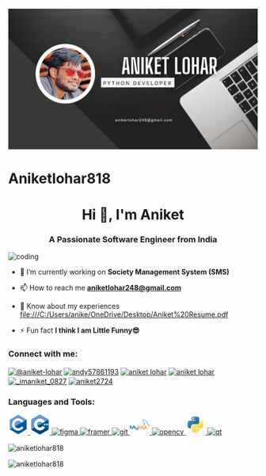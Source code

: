 ![logo](https://github.com/Aniketlohar818/-Aniketlohar818/blob/main/Github%20Banner.png)

# Aniketlohar818
<h1 align="center">Hi 👋, I'm Aniket </h1>
<h3 align="center">A Passionate Software Engineer from India</h3>

<img algin="right" alt="coding" width="400" src="https://user-images.githubusercontent.com/55389276/140866485-8fb1c876-9a8f-4d6a-98dc-08c4981eaf70.gif">
<!-- <img algin="right" alt="coding" width="400" src="https://i.pinimg.com/originals/e8/f4/53/e8f453469a3ec97ecd354df465d73913.gif"> -->


- 🔭 I’m currently working on **Society Management System (SMS)**

- 📫 How to reach me **aniketlohar248@gmail.com**

- 📄 Know about my experiences [file:///C:/Users/anike/OneDrive/Desktop/Aniket%20Resume.pdf](file:///C:/Users/anike/OneDrive/Desktop/Aniket%20Resume.pdf)

- ⚡ Fun fact **I think I am Little Funny😎**

<h3 align="left">Connect with me:</h3>
<p align="left">
<a href="https://codepen.io/@aniket-lohar" target="blank"><img align="center" src="https://raw.githubusercontent.com/rahuldkjain/github-profile-readme-generator/master/src/images/icons/Social/codepen.svg" alt="@aniket-lohar" height="30" width="40" /></a>
<a href="https://twitter.com/andy57861193" target="blank"><img align="center" src="https://raw.githubusercontent.com/rahuldkjain/github-profile-readme-generator/master/src/images/icons/Social/twitter.svg" alt="andy57861193" height="30" width="40" /></a>
<a href="https://linkedin.com/in/aniket lohar" target="blank"><img align="center" src="https://raw.githubusercontent.com/rahuldkjain/github-profile-readme-generator/master/src/images/icons/Social/linked-in-alt.svg" alt="aniket lohar" height="30" width="40" /></a>
<a href="https://fb.com/aniket lohar" target="blank"><img align="center" src="https://raw.githubusercontent.com/rahuldkjain/github-profile-readme-generator/master/src/images/icons/Social/facebook.svg" alt="aniket lohar" height="30" width="40" /></a>
<a href="https://instagram.com/_imaniket_0827" target="blank"><img align="center" src="https://raw.githubusercontent.com/rahuldkjain/github-profile-readme-generator/master/src/images/icons/Social/instagram.svg" alt="_imaniket_0827" height="30" width="40" /></a>
<a href="https://www.codechef.com/users/aniket2724" target="blank"><img align="center" src="https://cdn.jsdelivr.net/npm/simple-icons@3.1.0/icons/codechef.svg" alt="aniket2724" height="30" width="40" /></a>
</p>

<h3 align="left">Languages and Tools:</h3>
<p align="left"> <a href="https://www.cprogramming.com/" target="_blank" rel="noreferrer"> <img src="https://raw.githubusercontent.com/devicons/devicon/master/icons/c/c-original.svg" alt="c" width="40" height="40"/> </a> <a href="https://www.w3schools.com/cpp/" target="_blank" rel="noreferrer"> <img src="https://raw.githubusercontent.com/devicons/devicon/master/icons/cplusplus/cplusplus-original.svg" alt="cplusplus" width="40" height="40"/> </a> <a href="https://www.figma.com/" target="_blank" rel="noreferrer"> <img src="https://www.vectorlogo.zone/logos/figma/figma-icon.svg" alt="figma" width="40" height="40"/> </a> <a href="https://www.framer.com/" target="_blank" rel="noreferrer"> <img src="https://www.vectorlogo.zone/logos/framer/framer-icon.svg" alt="framer" width="40" height="40"/> </a> <a href="https://git-scm.com/" target="_blank" rel="noreferrer"> <img src="https://www.vectorlogo.zone/logos/git-scm/git-scm-icon.svg" alt="git" width="40" height="40"/> </a> <a href="https://www.mysql.com/" target="_blank" rel="noreferrer"> <img src="https://raw.githubusercontent.com/devicons/devicon/master/icons/mysql/mysql-original-wordmark.svg" alt="mysql" width="40" height="40"/> </a> <a href="https://opencv.org/" target="_blank" rel="noreferrer"> <img src="https://www.vectorlogo.zone/logos/opencv/opencv-icon.svg" alt="opencv" width="40" height="40"/> </a> <a href="https://www.python.org" target="_blank" rel="noreferrer"> <img src="https://raw.githubusercontent.com/devicons/devicon/master/icons/python/python-original.svg" alt="python" width="40" height="40"/> </a> <a href="https://www.qt.io/" target="_blank" rel="noreferrer"> <img src="https://upload.wikimedia.org/wikipedia/commons/0/0b/Qt_logo_2016.svg" alt="qt" width="40" height="40"/> </a> </p>

<p><img align="center" src="https://github-readme-stats.vercel.app/api/top-langs?username=aniketlohar818&show_icons=true&locale=en&layout=compact" alt="aniketlohar818" /></p>

<p><img align="center" src="https://github-readme-streak-stats.herokuapp.com/?user=aniketlohar818&" alt="aniketlohar818" /></p>
